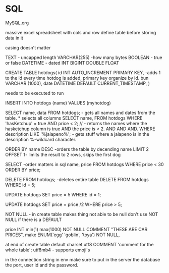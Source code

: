 # SQL
MySQL.org

massive excel spreadsheet
with cols and row
define table before storing data in it

casing doesn't matter


TEXT - uncapped length
VARCHAR(255) -how many bytes
BOOLEAN - true or false
DATETIME - dated
INT
BIGINT
DOUBLE
FLOAT



CREATE TABLE hotdogs(
    id INT AUTO_INCREMENT PRIMARY KEY, -adds 1 to the id every time hotdog is added, primary key organize by id.
    bun VARCHAR (1000),
    date DATETIME DEFAULT CURRENT_TIMESTAMP,
)

needs to be executed to run

INSERT INTO hotdogs
(name)
VALUES
(myhotdog)

SELECT name, data FROM hotdogs;   - gets all names and dates from the table. * selects all columns
SELECT name, FROM hotdogs WHERE 'hasKetchup' = true AND price < 2; 
// - returns the names where the hasketchup column is true AND the price is < 2. AND AND AND.
WHERE description LIKE '%jalapeno%';   - gets stuff where a jalapeno is in the description %-wildcard character.

ORDER BY name DESC -orders the table by decending name
LIMIT 2 OFFSET 1- limits the result to 2 rows, skips the first dog

SELECT  -order matters in sql
    name,
    price
FROM hotdogs
WHERE price < 30
ORDER BY price;

DELETE FROM hotdogs; -deletes entire table
DELETE FROM hotdogs WHERE id = 5;

UPDATE hotdogs
SET price = 5
WHERE id = 1;

UPDATE hotdogs
SET price = price /2
WHERE price > 5;

NOT NULL - in create table makes thing not able to be null
don't use NOT NULL if there is a DEFAULT

price INT min(1) max(1000) NOT NULL COMMENT "THESE ARE CAR PRICES",
make ENUM('egg' 'goblin', 'toya') NOT NULL,

at end of create table 
default charset utf8 COMMENT 'comment for the whole table';
utf8mb4 - supports emoji's

in the connection string in env make sure to put in the server the database the port, user id and the password.




